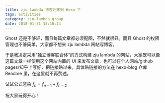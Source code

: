 ```yaml
---
title: zju lambda 博客迁移到 Hexo 了
tags: activities
category: zju-lambda group
date: 2018-01-31 15:16:24
---
```


Ghost 还是不够轻，而且每篇文章都必须配图，不然就很丑。而且 Ghost 的权限管理也不够简单，大家都不想来 zju lambda 网站写博客。

于是我决定采用“独立博客联合体”的方式构建 zju lambda 的网站，大家既可以像这篇文章一样使用这个网站内置的 UI 来发布文章，也可以在个人网站/github pages/知乎上写好，把链接贴过来。具体贴链接的方法在 hexo-blog 仓库 Readme 里，在这里就不再赘述。

试试公式渲染 $f_n = f_{n-1} + f_{n-2}$

祝大家玩得开心！
